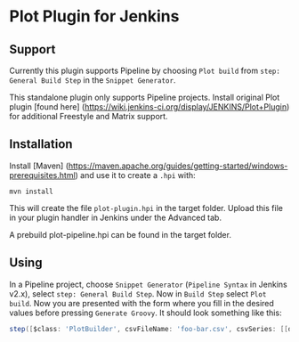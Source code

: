 # Plot Plugin for Jenkins

## Support
Currently this plugin supports Pipeline by choosing `Plot build` from `step: General Build Step` in the `Snippet Generator`.

This standalone plugin only supports Pipeline projects. Install original Plot plugin [found here] (https://wiki.jenkins-ci.org/display/JENKINS/Plot+Plugin) for additional Freestyle and Matrix support.

## Installation
Install [Maven] (https://maven.apache.org/guides/getting-started/windows-prerequisites.html) and use it to create a `.hpi` with:
```
mvn install
```
This will create the file `plot-plugin.hpi` in the target folder. Upload this file in your plugin handler in Jenkins under the Advanced tab.

A prebuild plot-pipeline.hpi can be found in the target folder.

## Using
In a Pipeline project, choose `Snippet Generator` (`Pipeline Syntax` in Jenkins v2.x), select `step: General Build Step`. Now in `Build Step` select `Plot build`. Now you are presented with the form where you fill in the desired values before pressing `Generate Groovy`. It should look something like this:
```groovy
step([$class: 'PlotBuilder', csvFileName: 'foo-bar.csv', csvSeries: [[displayTableFlag: false, exclusionValues: '', file: 'data.plot', inclusionFlag: 'OFF', url: '']], exclZero: false, group: 'Group1', keepRecords: false, logarithmic: false, numBuilds: '30', style: 'line', title: 'Title2', useDescr: false, yaxis: 'Sample', yaxisMaximum: '', yaxisMinimum: ''])
```
